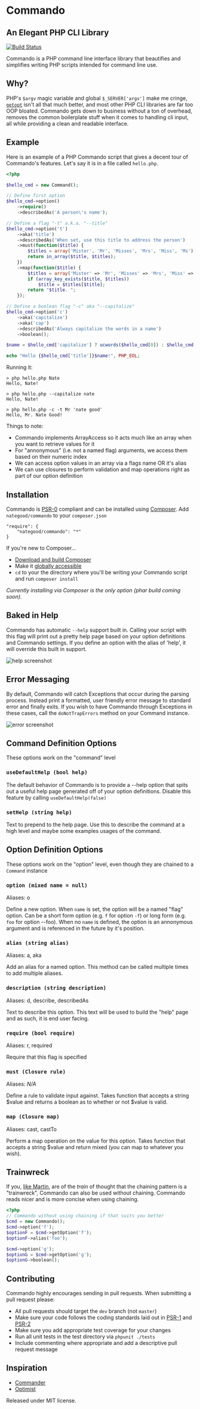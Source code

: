 # Commando
## An Elegant PHP CLI Library

[![Build Status](https://secure.travis-ci.org/nategood/commando.png?branch=master)](http://travis-ci.org/nategood/commando)

Commando is a PHP command line interface library that beautifies and simplifies writing PHP scripts intended for command line use.

## Why?

PHP's `$argv` magic variable and global `$_SERVER['argv']` make me cringe, [`getopt`](http://php.net/manual/en/function.getopt.php) isn't all that much better, and most other PHP CLI libraries are far too OOP bloated.  Commando gets down to business without a ton of overhead, removes the common boilerplate stuff when it comes to handling cli input, all while providing a clean and readable interface.

## Example

Here is an example of a PHP Commando script that gives a decent tour of Commando's features.  Let's say it is in a file called `hello.php`.

``` php
<?php

$hello_cmd = new Command();

// Define first option
$hello_cmd->option()
    ->require()
    ->describedAs('A person\'s name');

// Define a flag "-t" a.k.a. "--title"
$hello_cmd->option('t')
    ->aka('title')
    ->describedAs('When set, use this title to address the person')
    ->must(function($title) {
        $titles = array('Mister', 'Mr', 'Misses', 'Mrs', 'Miss', 'Ms');
        return in_array($title, $titles);
    })
    ->map(function($title) {
        $titles = array('Mister' => 'Mr', 'Misses' => 'Mrs', 'Miss' => 'Ms');
        if (array_key_exists($title, $titles))
            $title = $titles[$title];
        return "$title. ";
    });

// Define a boolean flag "-c" aka "--capitalize"
$hello_cmd->option('c')
    ->aka('capitalize')
    ->aka('cap')
    ->describedAs('Always capitalize the words in a name')
    ->boolean();

$name = $hello_cmd['capitalize'] ? ucwords($hello_cmd[0]) : $hello_cmd[0];

echo "Hello {$hello_cmd['title']}$name!", PHP_EOL;
```

Running it:

    > php hello.php Nate
    Hello, Nate!

    > php hello.php --capitalize nate
    Hello, Nate!

    > php hello.php -c -t Mr 'nate good'
    Hello, Mr. Nate Good!

Things to note:

 - Commando implements ArrayAccess so it acts much like an array when you want to retrieve values for it
 - For "annonymous" (i.e. not a named flag) arguments, we access them based on their numeric index
 - We can access option values in an array via a flags name OR it's alias
 - We can use closures to perform validation and map operations right as part of our option definition

## Installation

Commando is [PSR-0](https://github.com/php-fig/fig-standards/blob/master/accepted/PSR-0.md) compliant and can be installed using [Composer](http://getcomposer.org/).  Add `nategood/commando` to your `composer.json`

    "require": {
        "nategood/commando": "*"
    }

If you're new to Composer...

 - [Download and build Composer](http://getcomposer.org/download/)
 - Make it [globally accessible](http://getcomposer.org/doc/00-intro.md#globally)
 - `cd` to your the directory where you'll be writing your Commando script and run `composer install`

*Currently installing via Composer is the only option (phar build coming soon).*

## Baked in Help

Commando has automatic `--help` support built in.  Calling your script with this flag will print out a pretty help page based on your option definitions and Commando settings.  If you define an option with the alias of 'help', it will override this built in support.

![help screenshot](http://cl.ly/image/1y3i2m2h220u/Screen%20Shot%202012-08-19%20at%208.54.49%20PM.png)

## Error Messaging

By default, Commando will catch Exceptions that occur during the parsing process.  Instead print a formatted, user friendly error message to standard error and finally exits.  If you wish to have Commando through Exceptions in these cases, call the `doNotTrapErrors` method on your Command instance.

![error screenshot](http://f.cl.ly/items/150H2d3x0l3O3J0s3i1G/Screen%20Shot%202012-08-19%20at%209.58.21%20PM.png)

## Command Definition Options

These options work on the "command" level

### `useDefaultHelp (bool help)`

The default behavior of Commando is to provide a --help option that spits out a useful help page generated off of your option definitions.  Disable this feature by calling `useDefaultHelp(false)`

### `setHelp (string help)`

Text to prepend to the help page.  Use this to describe the command at a high level and maybe some examples usages of the command.

## Option Definition Options

These options work on the "option" level, even though they are chained to a `Command` instance

### `option (mixed name = null)`

Aliases: o

Define a new option.  When `name` is set, the option will be a named "flag" option.  Can be a short form option (e.g. `f` for option `-f`) or long form (e.g. `foo` for option --foo).  When no `name` is defined, the option is an annonymous argument and is referenced in the future by it's position.

### `alias (string alias)`

Aliases: a, aka

Add an alias for a named option.  This method can be called multiple times to add multiple aliases.

### `description (string description)`

Aliases: d, describe, describedAs

Text to describe this option.  This text will be used to build the "help" page and as such, it is end user facing.

### `require (bool require)`

Aliases: r, required

Require that this flag is specified

### `must (Closure rule)`

Aliases: _N/A_

Define a rule to validate input against.  Takes function that accepts a string $value and returns a boolean as to whether or not $value is valid.

### `map (Closure map)`

Aliases: cast, castTo

Perform a map operation on the value for this option.  Takes function that accepts a string $value and return mixed (you can map to whatever you wish).

## Trainwreck

If you, [like Martin](http://www.amazon.com/gp/product/0132350882), are of the _train_ of thought that the chaining pattern is a "trainwreck", Commando can also be used without chaining.  Commando reads nicer and is more concise when using chaining.

``` php
<?php
// Commando without using chaining if that suits you better
$cmd = new Commando();
$cmd->option('f');
$optionF = $cmd->getOption('f');
$optionF->alias('foo');

$cmd->option('g');
$optionG = $cmd->getOption('g');
$optionG->boolean();
```

## Contributing

Commando highly encourages sending in pull requests.  When submitting a pull request please:

 - All pull requests should target the `dev` branch (not `master`)
 - Make sure your code follows the coding standards laid out in [PSR-1](https://github.com/php-fig/fig-standards/blob/master/accepted/PSR-1-basic-coding-standard.md) and [PSR-2](https://github.com/php-fig/fig-standards/blob/master/accepted/PSR-2-coding-style-guide.md)
 - Make sure you add appropriate test coverage for your changes
 - Run all unit tests in the test directory via `phpunit ./tests`
 - Include commenting where appropriate and add a descriptive pull request message

## Inspiration

 - [Commander](https://github.com/visionmedia/commander/)
 - [Optimist](https://github.com/substack/node-optimist)

Released under MIT license.